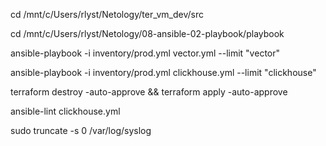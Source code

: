 cd /mnt/c/Users/rlyst/Netology/ter_vm_dev/src

cd /mnt/c/Users/rlyst/Netology/08-ansible-02-playbook/playbook

ansible-playbook -i inventory/prod.yml vector.yml --limit "vector"

ansible-playbook -i inventory/prod.yml clickhouse.yml --limit "clickhouse"

terraform destroy -auto-approve && terraform apply -auto-approve

ansible-lint clickhouse.yml

sudo truncate -s 0 /var/log/syslog